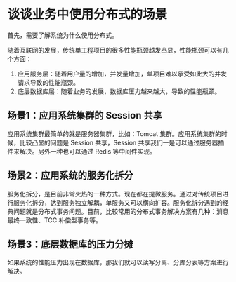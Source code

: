 # 谈谈业务中使用分布式的场景

首先，需要了解系统为什么使用分布式。

随着互联网的发展，传统单工程项目的很多性能瓶颈越发凸显，性能瓶颈可以有几个方面：

1. 应用服务层：随着用户量的增加，并发量增加，单项目难以承受如此大的并发请求导致的性能瓶颈。
2. 底层数据库层：随着业务的发展，数据库压力越来越大，导致的性能瓶颈。

## 场景1：应用系统集群的 Session 共享

应用系统集群最简单的就是服务器集群，比如：Tomcat 集群。应用系统集群的时候，比较凸显的问题是 Session 共享，Session 共享我们一是可以通过服务器插件来解决。另外一种也可以通过 Redis 等中间件实现。

## 场景2：应用系统的服务化拆分

服务化拆分，是目前非常火热的一种方式。现在都在提微服务。通过对传统项目进行服务化拆分，达到服务独立解耦，单服务又可以横向扩容。服务化拆分遇到的经典问题就是分布式事务问题。目前，比较常用的分布式事务解决方案有几种：消息最终一致性、TCC 补偿型事务等。

## 场景3：底层数据库的压力分摊

如果系统的性能压力出现在数据库，那我们就可以读写分离、分库分表等方案进行解决。
